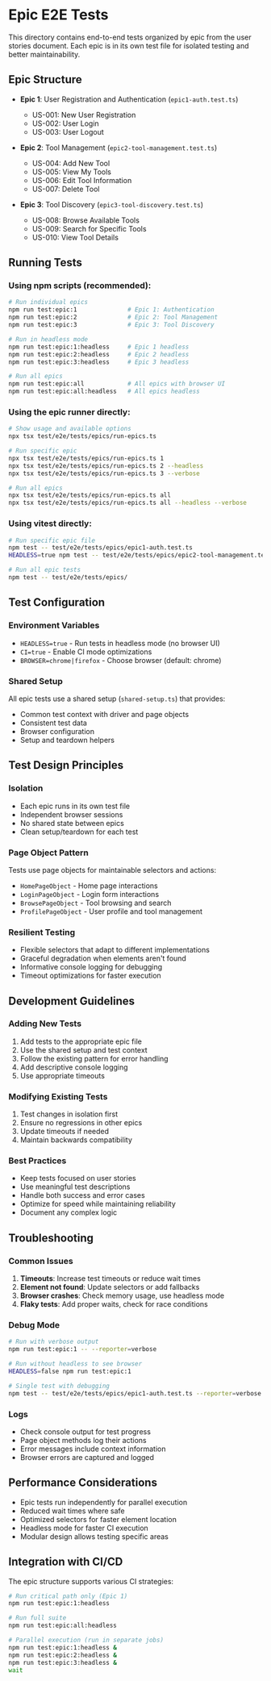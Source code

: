 # Epic E2E Tests

This directory contains end-to-end tests organized by epic from the user stories document. Each epic is in its own test file for isolated testing and better maintainability.

## Epic Structure

- **Epic 1**: User Registration and Authentication (`epic1-auth.test.ts`)
  - US-001: New User Registration
  - US-002: User Login
  - US-003: User Logout

- **Epic 2**: Tool Management (`epic2-tool-management.test.ts`)
  - US-004: Add New Tool
  - US-005: View My Tools
  - US-006: Edit Tool Information
  - US-007: Delete Tool

- **Epic 3**: Tool Discovery (`epic3-tool-discovery.test.ts`)
  - US-008: Browse Available Tools
  - US-009: Search for Specific Tools
  - US-010: View Tool Details

## Running Tests

### Using npm scripts (recommended):

```bash
# Run individual epics
npm run test:epic:1              # Epic 1: Authentication
npm run test:epic:2              # Epic 2: Tool Management
npm run test:epic:3              # Epic 3: Tool Discovery

# Run in headless mode
npm run test:epic:1:headless     # Epic 1 headless
npm run test:epic:2:headless     # Epic 2 headless
npm run test:epic:3:headless     # Epic 3 headless

# Run all epics
npm run test:epic:all            # All epics with browser UI
npm run test:epic:all:headless   # All epics headless
```

### Using the epic runner directly:

```bash
# Show usage and available options
npx tsx test/e2e/tests/epics/run-epics.ts

# Run specific epic
npx tsx test/e2e/tests/epics/run-epics.ts 1
npx tsx test/e2e/tests/epics/run-epics.ts 2 --headless
npx tsx test/e2e/tests/epics/run-epics.ts 3 --verbose

# Run all epics
npx tsx test/e2e/tests/epics/run-epics.ts all
npx tsx test/e2e/tests/epics/run-epics.ts all --headless --verbose
```

### Using vitest directly:

```bash
# Run specific epic file
npm test -- test/e2e/tests/epics/epic1-auth.test.ts
HEADLESS=true npm test -- test/e2e/tests/epics/epic2-tool-management.test.ts

# Run all epic tests
npm test -- test/e2e/tests/epics/
```

## Test Configuration

### Environment Variables

- `HEADLESS=true` - Run tests in headless mode (no browser UI)
- `CI=true` - Enable CI mode optimizations
- `BROWSER=chrome|firefox` - Choose browser (default: chrome)

### Shared Setup

All epic tests use a shared setup (`shared-setup.ts`) that provides:

- Common test context with driver and page objects
- Consistent test data
- Browser configuration
- Setup and teardown helpers

## Test Design Principles

### Isolation

- Each epic runs in its own test file
- Independent browser sessions
- No shared state between epics
- Clean setup/teardown for each test

### Page Object Pattern

Tests use page objects for maintainable selectors and actions:

- `HomePageObject` - Home page interactions
- `LoginPageObject` - Login form interactions
- `BrowsePageObject` - Tool browsing and search
- `ProfilePageObject` - User profile and tool management

### Resilient Testing

- Flexible selectors that adapt to different implementations
- Graceful degradation when elements aren't found
- Informative console logging for debugging
- Timeout optimizations for faster execution

## Development Guidelines

### Adding New Tests

1. Add tests to the appropriate epic file
2. Use the shared setup and test context
3. Follow the existing pattern for error handling
4. Add descriptive console logging
5. Use appropriate timeouts

### Modifying Existing Tests

1. Test changes in isolation first
2. Ensure no regressions in other epics
3. Update timeouts if needed
4. Maintain backwards compatibility

### Best Practices

- Keep tests focused on user stories
- Use meaningful test descriptions
- Handle both success and error cases
- Optimize for speed while maintaining reliability
- Document any complex logic

## Troubleshooting

### Common Issues

1. **Timeouts**: Increase test timeouts or reduce wait times
2. **Element not found**: Update selectors or add fallbacks
3. **Browser crashes**: Check memory usage, use headless mode
4. **Flaky tests**: Add proper waits, check for race conditions

### Debug Mode

```bash
# Run with verbose output
npm run test:epic:1 -- --reporter=verbose

# Run without headless to see browser
HEADLESS=false npm run test:epic:1

# Single test with debugging
npm test -- test/e2e/tests/epics/epic1-auth.test.ts --reporter=verbose
```

### Logs

- Check console output for test progress
- Page object methods log their actions
- Error messages include context information
- Browser errors are captured and logged

## Performance Considerations

- Epic tests run independently for parallel execution
- Reduced wait times where safe
- Optimized selectors for faster element location
- Headless mode for faster CI execution
- Modular design allows testing specific areas

## Integration with CI/CD

The epic structure supports various CI strategies:

```bash
# Run critical path only (Epic 1)
npm run test:epic:1:headless

# Run full suite
npm run test:epic:all:headless

# Parallel execution (run in separate jobs)
npm run test:epic:1:headless &
npm run test:epic:2:headless &
npm run test:epic:3:headless &
wait
```

